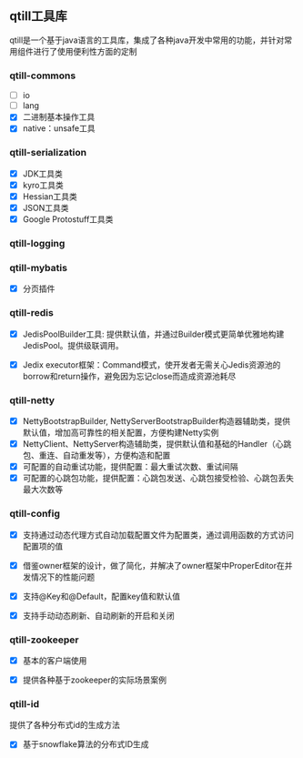 ## qtill工具库

qtill是一个基于java语言的工具库，集成了各种java开发中常用的功能，并针对常用组件进行了使用便利性方面的定制


### qtill-commons
- [ ] io
- [ ] lang
- [x] 二进制基本操作工具
- [x] native：unsafe工具

### qtill-serialization
- [x] JDK工具类
- [x] kyro工具类
- [x] Hessian工具类
- [x] JSON工具类
- [x] Google Protostuff工具类

### qtill-logging


### qtill-mybatis
- [x] 分页插件


### qtill-redis
- [x] JedisPoolBuilder工具: 提供默认值，并通过Builder模式更简单优雅地构建JedisPool。提供级联调用。
- [x] Jedix executor框架：Command模式，使开发者无需关心Jedis资源池的borrow和return操作，避免因为忘记close而造成资源池耗尽


### qtill-netty
- [x] NettyBootstrapBuilder, NettyServerBootstrapBuilder构造器辅助类，提供默认值，增加高可靠性的相关配置，方便构建Netty实例
- [x] NettyClient、NettyServer构造辅助类，提供默认值和基础的Handler（心跳包、重连、自动重发等），方便构造和配置
- [x] 可配置的自动重试功能，提供配置：最大重试次数、重试间隔
- [x] 可配置的心跳包功能，提供配置：心跳包发送、心跳包接受检验、心跳包丢失最大次数等

### qtill-config
- [x] 支持通过动态代理方式自动加载配置文件为配置类，通过调用函数的方式访问配置项的值
- [x] 借鉴owner框架的设计，做了简化，并解决了owner框架中ProperEditor在并发情况下的性能问题
- [x] 支持@Key和@Default，配置key值和默认值
- [x] 支持手动动态刷新、自动刷新的开启和关闭


### qtill-zookeeper
- [x] 基本的客户端使用
- [x] 提供各种基于zookeeper的实际场景案例


### qtill-id
提供了各种分布式id的生成方法
- [x] 基于snowflake算法的分布式ID生成